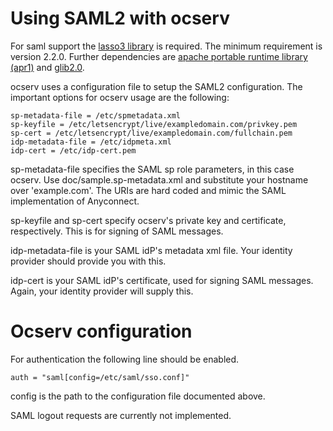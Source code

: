 Using SAML2 with ocserv
========================

For saml support the [lasso3 library](https://lasso.entrouvert.org/)
is required. The minimum requirement is version 2.2.0. Further dependencies
are [apache portable runtime library (apr1)](https://apr.apache.org)
and [glib2.0](https://developer.gnome.org/glib/).

ocserv uses a configuration file to setup the SAML2 configuration.
The important options for ocserv usage are the following:
```
sp-metadata-file = /etc/spmetadata.xml
sp-keyfile = /etc/letsencrypt/live/exampledomain.com/privkey.pem
sp-cert = /etc/letsencrypt/live/exampledomain.com/fullchain.pem
idp-metadata-file = /etc/idpmeta.xml
idp-cert = /etc/idp-cert.pem
```

sp-metadata-file specifies the SAML sp role parameters, in this case
ocserv. Use doc/sample.sp-metadata.xml and substitute your hostname
over 'example.com'. The URIs are hard coded and mimic the SAML
implementation of Anyconnect.

sp-keyfile and sp-cert specify ocserv's private key and certificate,
respectively. This is for signing of SAML messages.

idp-metadata-file is your SAML idP's metadata xml file. Your identity
provider should provide you with this.

idp-cert is your SAML idP's certificate, used for signing SAML
messages. Again, your identity provider will supply this.

Ocserv configuration
====================

For authentication the following line should be enabled.
```
auth = "saml[config=/etc/saml/sso.conf]"
```

config is the path to the configuration file documented above.

SAML logout requests are currently not implemented.